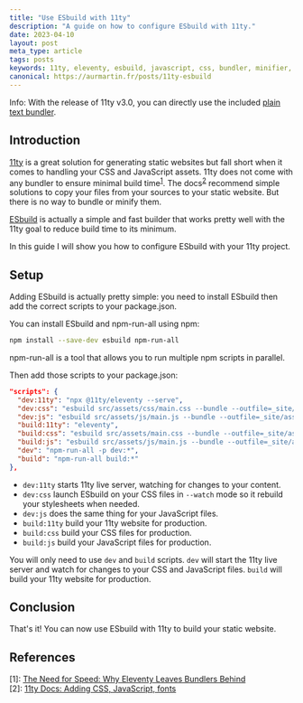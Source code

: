 ```yaml
---
title: "Use ESbuild with 11ty"
description: "A guide on how to configure ESbuild with 11ty."
date: 2023-04-10
layout: post
meta_type: article
tags: posts
keywords: 11ty, eleventy, esbuild, javascript, css, bundler, minifier, static website, static site generator, bundler
canonical: https://aurmartin.fr/posts/11ty-esbuild
---
```


<div class="alert alert-info">
  Info: With the release of 11ty v3.0, you can directly use the included <a href="https://www.11ty.dev/docs/plugins/bundle/">plain text bundler</a>.
</div>

## Introduction

[11ty](https://www.11ty.dev/) is a great solution for generating static websites but fall short when it comes to handling your CSS and JavaScript assets. 11ty does not come with any bundler to ensure minimal build time<sup>[1][1]</sup>. The docs<sup>[2][2]</sup> recommend simple solutions to copy your files from your sources to your static website. But there is no way to bundle or minify them.

[ESbuild](https://esbuild.github.io/) is actually a simple and fast builder that works pretty well with the 11ty goal to reduce build time to its minimum.

In this guide I will show you how to configure ESbuild with your 11ty project.

## Setup

Adding ESbuild is actually pretty simple: you need to install ESbuild then add the correct scripts to your package.json.

You can install ESbuild and npm-run-all using npm:
```bash
npm install --save-dev esbuild npm-run-all
```

npm-run-all is a tool that allows you to run multiple npm scripts in parallel.

Then add those scripts to your package.json:
```json
"scripts": {
  "dev:11ty": "npx @11ty/eleventy --serve",
  "dev:css": "esbuild src/assets/css/main.css --bundle --outfile=_site/assets/css/main.css --watch --sourcemap",
  "dev:js": "esbuild src/assets/js/main.js --bundle --outfile=_site/assets/js/main.js --watch --sourcemap",
  "build:11ty": "eleventy",
  "build:css": "esbuild src/assets/main.css --bundle --outfile=_site/assets/css/main.css --minify",
  "build:js": "esbuild src/assets/js/main.js --bundle --outfile=_site/assets/js/main.js --minify",
  "dev": "npm-run-all -p dev:*",
  "build": "npm-run-all build:*"
},
```

- `dev:11ty` starts 11ty live server, watching for changes to your content.
- `dev:css` launch ESbuild on your CSS files in `--watch` mode so it rebuild your stylesheets when needed.
- `dev:js` does the same thing for your JavaScript files.
- `build:11ty` build your 11ty website for production.
- `build:css` build your CSS files for production.
- `build:js` build your JavaScript files for production.

You will only need to use `dev` and `build` scripts. `dev` will start the 11ty live server and watch for changes to your CSS and JavaScript files. `build` will build your 11ty website for production.

## Conclusion

That's it! You can now use ESbuild with 11ty to build your static website.

## References

\[1\]: [The Need for Speed: Why Eleventy Leaves Bundlers Behind][1] </br>
\[2\]: [11ty Docs: Adding CSS, JavaScript, fonts][2]

[1]: https://thenewstack.io/the-need-for-speed-why-eleventy-leaves-bundlers-behind/
[2]: https://www.11ty.dev/docs/assets/
